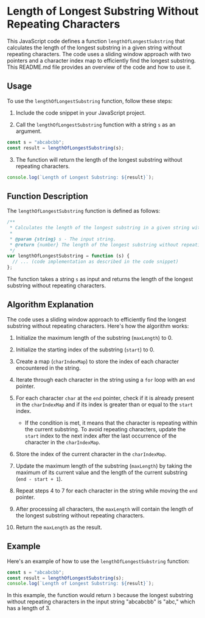 # Length of Longest Substring Without Repeating Characters

This JavaScript code defines a function `lengthOfLongestSubstring` that calculates the length of the longest substring in a given string without repeating characters. The code uses a sliding window approach with two pointers and a character index map to efficiently find the longest substring. This README.md file provides an overview of the code and how to use it.

## Usage

To use the `lengthOfLongestSubstring` function, follow these steps:

1. Include the code snippet in your JavaScript project.

2. Call the `lengthOfLongestSubstring` function with a string `s` as an argument.

```javascript
const s = "abcabcbb";
const result = lengthOfLongestSubstring(s);
```

3. The function will return the length of the longest substring without repeating characters.

```javascript
console.log(`Length of Longest Substring: ${result}`);
```

## Function Description

The `lengthOfLongestSubstring` function is defined as follows:

```javascript
/**
 * Calculates the length of the longest substring in a given string without repeating characters.
 *
 * @param {string} s - The input string.
 * @return {number} The length of the longest substring without repeating characters.
 */
var lengthOfLongestSubstring = function (s) {
  // ... (code implementation as described in the code snippet)
};
```

The function takes a string `s` as input and returns the length of the longest substring without repeating characters.

## Algorithm Explanation

The code uses a sliding window approach to efficiently find the longest substring without repeating characters. Here's how the algorithm works:

1. Initialize the maximum length of the substring (`maxLength`) to 0.

2. Initialize the starting index of the substring (`start`) to 0.

3. Create a map (`charIndexMap`) to store the index of each character encountered in the string.

4. Iterate through each character in the string using a `for` loop with an `end` pointer.

5. For each character `char` at the `end` pointer, check if it is already present in the `charIndexMap` and if its index is greater than or equal to the `start` index.

   - If the condition is met, it means that the character is repeating within the current substring. To avoid repeating characters, update the `start` index to the next index after the last occurrence of the character in the `charIndexMap`.

6. Store the index of the current character in the `charIndexMap`.

7. Update the maximum length of the substring (`maxLength`) by taking the maximum of its current value and the length of the current substring (`end - start + 1`).

8. Repeat steps 4 to 7 for each character in the string while moving the `end` pointer.

9. After processing all characters, the `maxLength` will contain the length of the longest substring without repeating characters.

10. Return the `maxLength` as the result.

## Example

Here's an example of how to use the `lengthOfLongestSubstring` function:

```javascript
const s = "abcabcbb";
const result = lengthOfLongestSubstring(s);
console.log(`Length of Longest Substring: ${result}`);
```

In this example, the function would return `3` because the longest substring without repeating characters in the input string "abcabcbb" is "abc," which has a length of 3.
